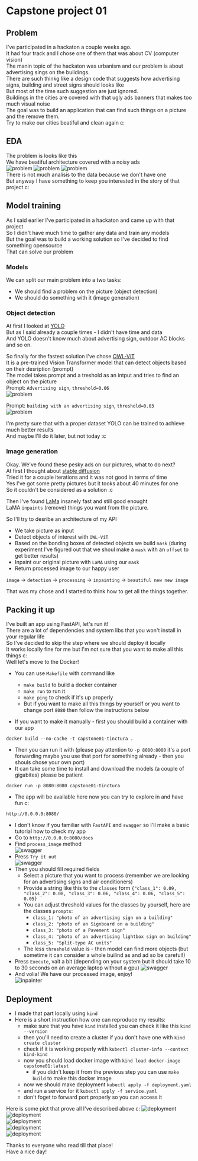 # Capstone project 01
## Problem 
I've participated in a hackaton a couple weeks ago.  
It had four track and I chose one of them that was about CV (computer vision)  
The manin topic of the hackaton was urbanism and our problem is about advertising sings on the buildings.  
There are such thinkg like a design code that suggests how advertising signs, building and street signs should looks like  
But most of the time such suggestion are just ignored.  
Buildings in the cities are covered with that ugly ads banners that makes too much visual noise  
The goal was to build an application that can find such things on a picture and the remove them.  
Try to make our cities beatiful and clean again c:  
## EDA
The problem is looks like this  
We have beatiful architecture covered with a noisy ads  
![problem](pics/01.jpg)
![problem](pics/02.jpg)
![problem](pics/03.jpg)  
There is not much analisis to the data because we don't have one  
But anyway I have something to keep you interested in the story of that project c:  
## Model training
As I said earlier I've participated in a hackaton and came up with that project  
So I didn't have much time to gather any data and train any models  
But the goal was to build a working solution so I've decided to find something opensource  
That can solve our problem  
### Models
We can split our main problem into a two tasks:
* We should find a problem on the picture (object detection)
* We should do something with it (image generation)  

### Object detection  
At first I looked at [YOLO](https://github.com/ultralytics/ultralytics)  
But as I said already a couple times - I didn't have time and data  
And YOLO doesn't know much about advertising sign, outdoor AC blocks and so on.  

So finally for the fastest solution I've chose [OWL-ViT](https://huggingface.co/docs/transformers/main/en/model_doc/owlvit)  
It is a pre-trained Vision Transformer model that can detect objects based on their desription (prompt)  
The model takes prompt and a treshold as an intput and tries to find an object on the picture  
Prompt: `Advertising sign`, `threshold=0.06`  
![problem](pics/02_od.jpg)  

Prompt: `building with an advertising sign`, `threshold=0.03`  
![problem](pics/03_od.jpg)  

I'm pretty sure that with a proper dataset YOLO can be trained to achieve much better results  
And maybe I'll do it later, but not today :c

### Image generation
Okay. We've found these pesky ads on our pictures, what to do next?  
At first I thought about [stable diffusion](https://github.com/Stability-AI/stablediffusion)  
Tried it for a couple iterations and it was not good in terms of time  
Yes I've got some pretty pictures but it tooks about 40 minutes for one  
So it couldn't be considered as a solution :c  

Then I've found [LaMa](https://advimman.github.io/lama-project/) insanely fast and still good enought  
LaMA `inpaints` (remove) things you want from the picture.

So I'll try to desribe an architecture of my API  
* We take picture as input  
* Detect objects of interest with `OWL-ViT`
* Based on the bonding boxes of detected objects we build `mask` (during experiment I've figured out that we shoul make a `mask` with an `offset` to get better results)
* Inpaint our original picture with `LaMA` using our `mask`
* Return processed image to our happy user  
  
`image` -> `detection` -> `processing` -> `inpainting` -> `beautiful new new image`

That was my chose and I started to think how to get all the things together.

## Packing it up
I've built an app using FastAPI, let's run it!  
There are a lot of dependencies and system libs that you won't install in your regular life  
So I've decided to skip the step where we should deploy it locally  
It works locally fine for me but I'm not sure that you want to make all this things c:  
Well let's move to the Docker!  
* You can use `Makefile` with command like
  * `make build` to build a docker container  
  * `make run` to run it  
  * `make ping` to check if it's up properly
  * But if you want to make all this things by yourself or you want to change port `8080` then follow the instructions below  

* If you want to make it manually - first you should build a container with our app  
```  
docker build --no-cache -t capstone01-tinctura .
```

* Then you can run it with (please pay attention to `-p 8080:8080` it's a port forwarding maybe you use that port for something already - then you shouls chose your own port)  
* It can take some time to install and download the models (a couple of gigabites) please be patient  
```
docker run -p 8080:8080 capstone01-tinctura
```

* The app will be available here now you can try to explore in and have fun c:
```
http://0.0.0.0:8080/
```

* I don't know if you familiar with `FastAPI` and `swagger` so I'll make a basic tutorial how to check my app
* Go to `http://0.0.0.0:8080/docs`
* Find `process_image` method  
![swagger](pics/tut_01.jpg)  
* Press `Try it out`  
![swagger](pics/tut_02.jpg)  
* Then you should fill required fields  
  * Select a picture that you want to process (remember we are looking for an advertising signs and air conditioners)
  * Provide a string like this to the `classes` form `{"class_1": 0.09, "class_2": 0.08, "class_3": 0.06, "class_4": 0.06, "class_5": 0.05}`
  * You can adjust threshold values for the classes by yourself, here are the classes `prompts`:
    * `class_1: "photo of an advertising sign on a building"`
    * `class_2: "photo of an Signboard on a building"`
    * `class_3: "photo of a Pavement sign"`
    * `class_4: "photo of an advertising lightbox sign on building"`
    * `class_5: "Split-type AC units"`  
  * The less `threshold` value is - then model can find more objects (but sometime it can consider a whole builind as and ad so be careful!)
* Press `Execute`, vait a bit (depending on your system but it should take 10 to 30 seconds on an average laptop without a gpu)
![swagger](pics/tut_03.jpg)  
* And volia! We have our processed image, enjoy!  
![inpainter](pics/rslt_01.jpg)

## Deployment
* I made that part locally using `kind`  
* Here is a short instruction how one can reproduce my results:  
  * make sure that you have `kind` installed you can check it like this `kind --version`  
  * then you'll need to create a cluster if you don't have one with `kind create cluster`
  * check if it is working properly with `kubectl cluster-info --context kind-kind`  
  * now you should load docker image with `kind load docker-image capstone01:latest`
    * if you didn't keep it from the previous step you can use `make build` to make this docker image
  * now we should make deployment `kubectl apply -f deployment.yaml`
  * and run a service for it `kubectl apply -f service.yaml`
  * don't foget to forward port properly so you can access it

Here is some pict that prove all I've described above c:
![deployment](pics/dply_01.png)  
![deployment](pics/dply_02.png)  
![deployment](pics/dply_03.png)  
![deployment](pics/dply_04.png)  
![deployment](pics/dply_05.png)  

Thanks to everyone who read till that place!  
Have a nice day!  